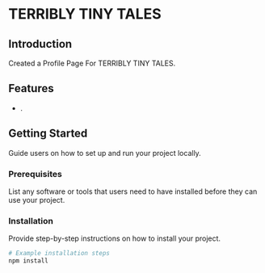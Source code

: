 # TERRIBLY TINY TALES

## Introduction

Created a Profile Page For TERRIBLY TINY TALES.

## Features

- .

## Getting Started

Guide users on how to set up and run your project locally.

### Prerequisites

List any software or tools that users need to have installed before they can use your project.

### Installation

Provide step-by-step instructions on how to install your project.

```bash
# Example installation steps
npm install
